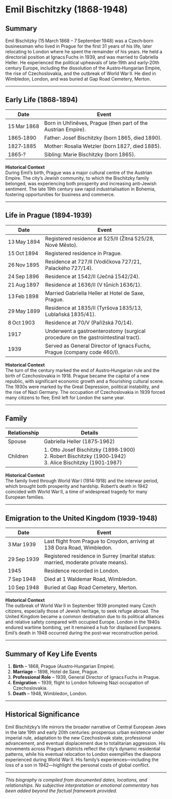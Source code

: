 # Emil Bischitzky (1868-1948)  

## Summary  
Emil Bischitzky (15 March 1868 – 7 September 1948) was a Czech‑born businessman who lived in Prague for the first 31 years of his life, later relocating to London where he spent the remainder of his years. He held a directorial position at Ignacs Fuchs in 1939, and was married to Gabriella Heller. He experienced the political upheavals of late‑19th and early‑20th century Europe, including the dissolution of the Austro‑Hungarian Empire, the rise of Czechoslovakia, and the outbreak of World War II. He died in Wimbledon, London, and was buried at Gap Road Cemetery, Merton.

---

## Early Life (1868‑1894)

| Date | Event |
|------|-------|
| 15 Mar 1868 | Born in Uhřiněves, Prague (then part of the Austrian Empire). |
| 1865‑1890 | Father: Josef Bischitzky (born 1865, died 1890). |
| 1827‑1885 | Mother: Rosalia Wetzler (born 1827, died 1885). |
| 1865‑? | Sibling: Marie Bischitzky (born 1865). |

**Historical Context**  
During Emil’s birth, Prague was a major cultural centre of the Austrian Empire. The city’s Jewish community, to which the Bischitzky family belonged, was experiencing both prosperity and increasing anti‑Jewish sentiment. The late 19th century saw rapid industrialisation in Bohemia, fostering opportunities for business and commerce.

---

## Life in Prague (1894‑1939)

| Date | Event |
|------|-------|
| 13 May 1894 | Registered residence at 525/II (Žitná 525/28, Nové Město). |
| 15 Oct 1894 | Registered residence in Prague. |
| 26 Nov 1895 | Residence at 727/II (Vodičkova 727/21, Palackého 727/14). |
| 24 Sep 1896 | Residence at 1542/II (Ječná 1542/24). |
| 21 Aug 1897 | Residence at 1636/II (V tůních 1636/1). |
| 13 Feb 1898 | Married Gabriella Heller at Hotel de Saxe, Prague. |
| 29 May 1899 | Residence at 1835/II (Tyršova 1835/13, Lublaňská 1835/41). |
| 8 Oct 1903 | Residence at 70/V (Pařížská 70/14). |
| 1917 | Underwent a gastroenterostomy (surgical procedure on the gastrointestinal tract). |
| 1939 | Served as General Director of Ignacs Fuchs, Prague (company code 460/I). |

**Historical Context**  
The turn of the century marked the end of Austro‑Hungarian rule and the birth of Czechoslovakia in 1918. Prague became the capital of a new republic, with significant economic growth and a flourishing cultural scene. The 1930s were marked by the Great Depression, political instability, and the rise of Nazi Germany. The occupation of Czechoslovakia in 1939 forced many citizens to flee; Emil left for London the same year.

---

## Family

| Relationship | Details |
|--------------|---------|
| Spouse | Gabriella Heller (1875‑1962) |
| Children | 1. Otto Josef Bischitzky (1898‑1900) <br> 2. Robert Bischitzky (1900‑1942) <br> 3. Alice Bischitzky (1901‑1987) |

**Historical Context**  
The family lived through World War I (1914‑1918) and the interwar period, which brought both prosperity and hardship. Robert’s death in 1942 coincided with World War II, a time of widespread tragedy for many European families.

---

## Emigration to the United Kingdom (1939‑1948)

| Date | Event |
|------|-------|
| 3 Mar 1939 | Last flight from Prague to Croydon, arriving at 138 Dora Road, Wimbledon. |
| 29 Sep 1939 | Registered residence in Surrey (marital status: married, moderate private means). |
| 1945 | Residence recorded in London. |
| 7 Sep 1948 | Died at 1 Waldemar Road, Wimbledon. |
| 10 Sep 1948 | Buried at Gap Road Cemetery, Merton. |

**Historical Context**  
The outbreak of World War II in September 1939 prompted many Czech citizens, especially those of Jewish heritage, to seek refuge abroad. The United Kingdom became a common destination due to its political alliances and relative safety compared with occupied Europe. London in the 1940s endured wartime bombing, yet it remained a hub for displaced Europeans. Emil’s death in 1948 occurred during the post‑war reconstruction period.

---

## Summary of Key Life Events

1. **Birth** – 1868, Prague (Austro‑Hungarian Empire).  
2. **Marriage** – 1898, Hotel de Saxe, Prague.  
3. **Professional Role** – 1939, General Director of Ignacs Fuchs in Prague.  
4. **Emigration** – 1939, flight to London following Nazi occupation of Czechoslovakia.  
5. **Death** – 1948, Wimbledon, London.  

---

## Historical Significance

Emil Bischitzky’s life mirrors the broader narrative of Central European Jews in the late 19th and early 20th centuries: prosperous urban existence under imperial rule, adaptation to the new Czechoslovak state, professional advancement, and eventual displacement due to totalitarian aggression. His movements across Prague’s districts reflect the city’s dynamic residential patterns, while his eventual relocation to London exemplifies the diaspora experienced during World War II. His family’s experiences—including the loss of a son in 1942—highlight the personal costs of global conflict.

---

*This biography is compiled from documented dates, locations, and relationships. No subjective interpretation or emotional commentary has been added beyond the factual framework provided.*